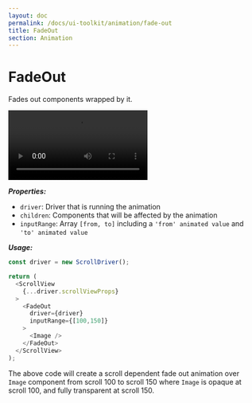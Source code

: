 ```yaml
---
layout: doc
permalink: /docs/ui-toolkit/animation/fade-out
title: FadeOut
section: Animation
---
```


# FadeOut

Fades out components wrapped by it.

<div class="video-screen">
  <video width="280" loop autoplay>
    <source src="/video/examples/03 fade in and out.webm" type="video/webm">
    <source src="/video/examples/03 fade in and out.mp4" type="video/mp4">
  </video>
</div>

***Properties:***

- `driver`: Driver that is running the animation
- `children`: Components that will be affected by the animation
- `inputRange`: Array `[from, to]` including a `'from' animated value` and `'to' animated value`

***Usage:***

```javascript
const driver = new ScrollDriver();

return (
  <ScrollView
    {...driver.scrollViewProps}
  >
    <FadeOut
      driver={driver}
      inputRange={[100,150]}
    >
      <Image />
    </FadeOut>
  </ScrollView>
);
```

The above code will create a scroll dependent fade out animation over `Image` component from scroll 100 to scroll 150 where `Image` is opaque at scroll 100, and fully transparent at scroll 150.
